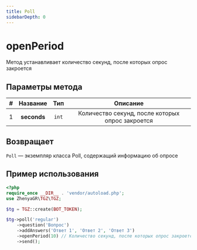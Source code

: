 ```yaml
---
title: Poll
sidebarDepth: 0
---
```


# openPeriod
Метод устанавливает количество секунд, после которых опрос закроется

## Параметры метода
| # |  Название   |  Тип  |                     Описание                     |
|:-:|:-----------:|:-----:|:------------------------------------------------:|
| 1 | **seconds** | `int` | Количество секунд, после которых опрос закроется |

## Возвращает
`Poll` — экземпляр класса Poll, содержащий информацию об опросе

## Пример использования
```php
<?php
require_once __DIR__ . 'vendor/autoload.php'; 
use ZhenyaGR\TGZ\TGZ;

$tg = TGZ::create(BOT_TOKEN);

$tg->poll('regular')
    ->question('Вопрос')
    ->addAnswers('Ответ 1', 'Ответ 2', 'Ответ 3')
    ->openPeriod(10) // Количество секунд, после которых опрос закроется
    ->send();
```